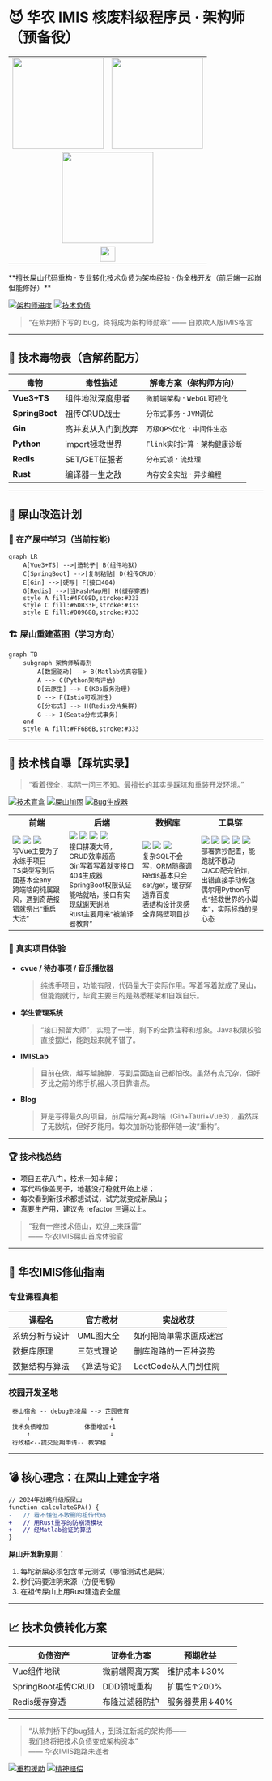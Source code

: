 # 😈 华农 IMIS 核废料级程序员 · 架构师（预备役）
<div align="center">

<table>
  <tr>
    <td>
      <img src="https://github-readme-stats.vercel.app/api?username=HYH0309&show_icons=true&theme=radical" height="180" />
    </td>
    <td>
      <img src="https://github-readme-stats.vercel.app/api/top-langs/?username=HYH0309&layout=compact&theme=radical" height="180"/>
    </td>
  </tr>
  <tr>
    <td colspan="2" align="center">
      <img src="https://streak-stats.demolab.com?user=HYH0309&theme=radical&date_format=M%20j%5B%2C%20Y%5D" height="180"/>
    </td>
  </tr>
  <tr>
    <td colspan="2" align="center">
      <img src="https://komarev.com/ghpvc/?username=HYH0309&color=blue" height="30"/>
    </td>
  </tr>
</table>

</div>
**擅长屎山代码重构 · 专业转化技术负债为架构经验 · 伪全栈开发（前后端一起崩但能修好）**

[![架构师进度](https://img.shields.io/badge/屎山改造率-3.14%25-yellowgreen)]()
[![技术负债](https://img.shields.io/badge/技术负债-证券化中-orange)]()

> “在紫荆桥下写的 bug，终将成为架构师勋章” —— 自欺欺人版IMIS格言

---

## 🧪 技术毒物表（含解药配方）

| 毒物          | 毒性描述                  | 解毒方案（架构师方向）               |
|---------------|-------------------------|----------------------------------|
| **Vue3+TS**   | 组件地狱深度患者          | `微前端架构` · `WebGL可视化`       |
| **SpringBoot**| 祖传CRUD战士             | `分布式事务` · `JVM调优`           |
| **Gin**       | 高并发从入门到放弃        | `万级QPS优化` · `中间件生态`       |
| **Python**    | import拯救世界           | `Flink实时计算` · `架构健康诊断`   |
| **Redis**     | SET/GET征服者            | `分布式锁` · `流处理`              |
| **Rust**      | 编译器一生之敌            | `内存安全实战` · `异步编程`         |

---

## 🚧 屎山改造计划

### 🔨 在产屎中学习（当前技能）

```mermaid
graph LR
    A[Vue3+TS] -->|造轮子| B(组件地狱)
    C[SpringBoot] -->|复制粘贴| D(祖传CRUD)
    E[Gin] -->|硬写| F(接口404)
    G[Redis] -->|当HashMap用| H(缓存穿透)
    style A fill:#4FC08D,stroke:#333
    style C fill:#6DB33F,stroke:#333
    style E fill:#009688,stroke:#333
```

### 🏗️ 屎山重建蓝图（学习方向）

```mermaid
graph TB
    subgraph 架构师解毒剂
        A[数据驱动] --> B(Matlab仿真容量)
        A --> C(Python架构评估)
        D[云原生] --> E(K8s服务治理)
        D --> F(Istio可观测性)
        G[分布式] --> H(Redis分片集群)
        G --> I(Seata分布式事务)
    end
    style A fill:#FF6B6B,stroke:#333
```

---
## 🧪 技术栈自曝【踩坑实录】

> “看着很全，实际一问三不知。最擅长的其实是踩坑和重装开发环境。”

[![技术盲盒](https://img.shields.io/badge/技术盲盒-随机掉坑-critical)]()
[![屎山加固](https://img.shields.io/badge/屎山加固-进行中-blueviolet)]()
[![Bug生成器](https://img.shields.io/badge/BUG-自动孵化-orange)]()

<div align="center">

<table>
<tr>
<td align="center"><b>前端</b></td>
<td align="center"><b>后端</b></td>
<td align="center"><b>数据库</b></td>
<td align="center"><b>工具链</b></td>
</tr>
<tr>
<td>
  <img src="https://img.shields.io/badge/Vue3-4FC08D?style=flat-square">
  <img src="https://img.shields.io/badge/TypeScript-3178C6?style=flat-square">
  <img src="https://img.shields.io/badge/Tauri-000000?style=flat-square">
  <br>
  <sub>写Vue主要为了水练手项目<br>TS类型写到后面基本全any<br>跨端啥的纯属跟风，遇到奇葩报错就祭出“重启大法”</sub>
</td>
<td>
  <img src="https://img.shields.io/badge/Gin-00ADD8?style=flat-square">
  <img src="https://img.shields.io/badge/Spring_Boot-6DB33F?style=flat-square">
  <img src="https://img.shields.io/badge/Java-007396?style=flat-square">
  <img src="https://img.shields.io/badge/Rust-000000?style=flat-square">
  <br>
  <sub>接口拼凑大师，CRUD效率超高<br>Gin写着写着就变接口404生成器<br>SpringBoot权限认证能咕就咕，接口有实现就谢天谢地<br>Rust主要用来“被编译器教育”</sub>
</td>
<td>
  <img src="https://img.shields.io/badge/MySQL-4479A1?style=flat-square">
  <img src="https://img.shields.io/badge/SQLite-003B57?style=flat-square">
  <img src="https://img.shields.io/badge/Redis-DC382D?style=flat-square">
  <br>
  <sub>复杂SQL不会写，ORM随缘调<br>Redis基本只会set/get，缓存穿透靠百度<br>表结构设计灵感全靠隔壁项目抄</sub>
</td>
<td>
  <img src="https://img.shields.io/badge/Docker-2496ED?style=flat-square">
  <img src="https://img.shields.io/badge/GitHub_Actions-2088FF?style=flat-square">
  <img src="https://img.shields.io/badge/Vite-646CFF?style=flat-square">
  <img src="https://img.shields.io/badge/Node.js-339933?style=flat-square">
  <img src="https://img.shields.io/badge/Python-3776AB?style=flat-square">
  <br>
  <sub>部署靠抄配置，能跑就不敢动<br>CI/CD配完怕炸，出错直接手动传包<br>偶尔用Python写点“拯救世界的小脚本”，实际拯救的是心态</sub>
</td>
</tr>
</table>

</div>

### 💬 真实项目体验

- **cvue / 待办事项 / 音乐播放器**  
  > 纯练手项目，功能有限，代码量大于实际作用。写着写着就成了屎山，但能跑就行，毕竟主要目的是熟悉框架和自娱自乐。
- **学生管理系统**  
  > “接口预留大师”，实现了一半，剩下的全靠注释和想象。Java权限校验直接摆烂，能跑起来就不错了。
- **IMISLab**  
  > 目前在做，越写越臃肿，写到后面连自己都怕改。虽然有点冗杂，但好歹比之前的练手机器人项目靠谱点。
- **Blog**  
  > 算是写得最久的项目，前后端分离+跨端（Gin+Tauri+Vue3），虽然踩了无数坑，但好歹能用。每次加新功能都伴随一波“重构”。

---

### 🏆 技术栈总结

- 项目五花八门，技术一知半解；
- 写代码像盖房子，地基没打稳就开始上楼；
- 每次看到新技术都想试试，试完就变成新屎山；
- 真要生产用，建议先 refactor 三遍以上。

> “我有一座技术债山，欢迎上来踩雷”  
> —— 华农IMIS屎山首席体验官

---
## 🗿 华农IMIS修仙指南

### 专业课程真相

| 课程名               | 官方教材          | 实战收获                  |
|---------------------|-----------------|-------------------------|
| 系统分析与设计      | UML图大全        | 如何把简单需求画成迷宫      |
| 数据库原理          | 三范式理论        | 删库跑路的一百种姿势        |
| 数据结构与算法      | 《算法导论》      | LeetCode从入门到住院       |

### 校园开发圣地

```
 泰山宿舍 -- debug到凌晨 --> 芷园夜宵
     ↑                      ↓
 技术负债增加          体重增加+1
     ↑                      ↓
 行政楼<--提交延期申请-- 教学楼
```

---

## 💣 核心理念：在屎山上建金字塔

```diff
// 2024年战略升级版屎山
function calculateGPA() {
-   // 看不懂但不敢删的祖传代码
+   // 用Rust重写的防崩溃模块
+   // 经Matlab验证的算法
}
```

**屎山开发新原则：**

1. 每坨新屎必须包含单元测试（哪怕测试也是屎）
2. 抄代码要注明来源（方便甩锅）
3. 在祖传屎山上用Rust建造安全屋

---

## 📈 技术负债转化方案

| 负债资产          | 证券化方案                  | 预期收益              |
|------------------|---------------------------|---------------------|
| Vue组件地狱       | 微前端隔离方案              | 维护成本↓30%         |
| SpringBoot祖传CRUD| DDD领域重构                | 扩展性↑200%          |
| Redis缓存穿透     | 布隆过滤器防护              | 服务器费用↓40%        |

---

> “从紫荆桥下的bug猎人，到珠江新城的架构师——  
> 我们终将把技术负债变成架构资本”  
> —— 华农IMIS跑路未遂者  

[![重构援助](https://img.shields.io/badge/架构救援热线-Y2433936387@163.com-blue)](mailto:Y2433936387@163.com)
[![精神赔偿](https://img.shields.io/badge/领取《屎山精神损失险》-点击办理-red)](https://github.com/HYH0309)

```
